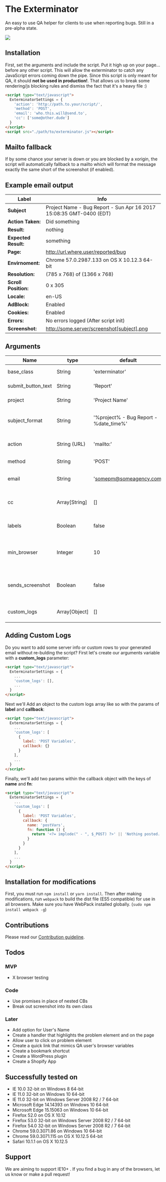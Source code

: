 # The Exterminator
An easy to use QA helper for clients to use when reporting bugs. Still in a pre-alpha state.

![](http://i.imgur.com/QjVwicn.gif)

## Installation
First, set the arguments and include the script. Put it high up on your page... before any other script. This will allow the exterminator to catch any JavaScript errors coming down the pipe. Since this script is only meant for QA, it should __not be used in production!__. That allows us to break some rendering/js blocking rules and dismiss the fact that it's a heavy file :)

```html
<script type="text/javascript">
  ExterminatorSettings = {
    'action': 'http://path.to.your/script/',
    'method': 'POST',
    'email': 'who.this.will@send.to',
    'cc': ['some@other.dude']
  }
</script>
<script src="./path/to/exterminator.js"></script>
```

## Mailto fallback
If by some chance your server is down or you are blocked by a xorigin, the script will automatically fallback to a mailto which will format the message exactly the same short of the screenshot (if enabled).

## Example email output

Label | Info
----------------- | ---
__Subject__ | Project Name - Bug Report - Sun Apr 16 2017 15:08:35 GMT-0400 (EDT)
__Action Taken:__ | Did something
__Result:__ | nothing
__Expected Result:__ | something
__Page:__ | http://url.where.user/reported/bug
__Envirnoment:__ | Chrome 57.0.2987.133 on OS X 10.12.3 64-bit
__Resolution:__ | (785 x 768) of (1366 x 768)
__Scroll Position:__ | 0 x 305
__Locale:__ | en-US
__AdBlock:__ | Enabled
__Cookies:__ | Enabled
__Errors:__ | No errors logged (After script init)
__Screenshot:__ | http://some.server/screenshot[subject].png

## Arguments
Name | type | default | description
--- | --- | --- | --- |
base_class | String | 'exterminator' | The base of the BEM
submit_button_text | String | 'Report' | The submit button text
project | String | 'Project Name' | The name of the project
subject_format | String | '%project% - Bug Report -  %date_time%' | The formatting of the subject line
action | String (URL) | 'mailto:' | Where the form will submit
method | String | 'POST' | The method of the form
email | String | 'somepm@someagency.com' | Who will receive the emails?
cc | Array[String] | [] | Add additional emails to be ccd
labels | Boolean | false | Whether to show labels on the form
min_browser | Integer | 10 | Checking version of IE and complaining to client
sends_screenshot | Boolean | false | Whether to send through a screenshot (Still experimental)
custom_logs | Array[Object] | [] | See "Adding custom Logs" below

## Adding Custom Logs
Do you want to add some server info or custom rows to your generated email without re-bulding the script? First let's create our arguments variable with a __custom_logs__ parameter:

```html
<script type="text/javascript">
  ExterminatorSettings = {
    ...
    'custom_logs': [],
    ...
  }
</script>
```

Next we'll Add an object to the custom logs array like so with the params of __label__ and __callback__:

```html
<script type="text/javascript">
  ExterminatorSettings = {
    ...
    'custom_logs': [
      {
        label: 'POST Variables',
        callback: {}
      }
    ],
    ...
  }
</script>
```

Finally, we'll add two params within the callback object with the keys of __name__ and __fn__:

```html
<script type="text/javascript">
  ExterminatorSettings = {
    ...
    'custom_logs': [
      {
        label: 'POST Variables',
        callback: {
          name: 'postVars',
          fn: function () {
            return '<?= implode(" - ", $_POST) ?>' || 'Nothing posted.';
          }
        }
      }
    ],
    ...
  }
</script>
```

## Installation for modifications
First, you must run `npm install` or `yarn install`. Then after making modifications, run `webpack` to build the dist file (ES5 compatible) for use in all browsers. Make sure you have WebPack installed globally. (`sudo npm install webpack -g`)

## Contributions

Please read our [Contribution guideline](https://github.com/thefreshvince/TheExterminator/blob/master/CONTRIBUTING.md).

## Todos

### MVP
- X browser testing

### Code
- Use promises in place of nested CBs
- Break out screenshot into its own class

### Later
- Add option for User's Name
- Create a handler that highlights the problem element and on the page
- Allow user to click on problem element
- Create a quick link that mimics QA user's browser variables  
- Create a bookmark shortcut
- Create a WordPress plugin
- Create a Shopify App

## Successfully tested on
- IE 10.0 32-bit on Windows 8 64-bit
- IE 11.0 32-bit on Windows 10 64-bit
- IE 11.0 32-bit on Windows Server 2008 R2 / 7 64-bit
- Microsoft Edge 14.14393 on Windows 10 64-bit
- Microsoft Edge 15.15063 on Windows 10 64-bit
- Firefox 52.0 on OS X 10.12
- Firefox 53.0 32-bit on Windows Server 2008 R2 / 7 64-bit
- Firefox 54.0 32-bit on Windows Server 2008 R2 / 7 64-bit
- Chrome 59.0.3071.86 on Windows 10 64-bit
- Chrome 59.0.3071.115 on OS X 10.12.5 64-bit
- Safari 10.1.1 on OS X 10.12.5

## Support
We are aiming to support IE10+ . If you find a bug in any of the browsers, let us know or make a pull request!
